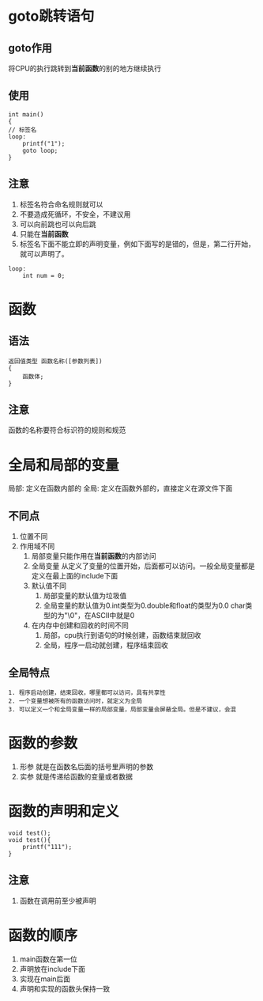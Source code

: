 # goto跳转语句
## goto作用
将CPU的执行跳转到**当前函数**的别的地方继续执行
## 使用
```
int main()
{
// 标签名
loop:
    printf("1");
    goto loop;
}
```
## 注意
1. 标签名符合命名规则就可以
2. 不要造成死循环，不安全，不建议用
3. 可以向前跳也可以向后跳
4. 只能在**当前函数**
5. 标签名下面不能立即的声明变量，例如下面写的是错的，但是，第二行开始，就可以声明了。
```
loop:
    int num = 0;
```

# 函数
## 语法
```
返回值类型 函数名称([参数列表])
{
    函数体;
}
```
## 注意
函数的名称要符合标识符的规则和规范

# 全局和局部的变量
局部: 定义在函数内部的
全局: 定义在函数外部的，直接定义在源文件下面
## 不同点
1. 位置不同
2. 作用域不同
    1. 局部变量只能作用在**当前函数**的内部访问
    2. 全局变量 从定义了变量的位置开始，后面都可以访问。一般全局变量都是定义在最上面的include下面
    3. 默认值不同
        1. 局部变量的默认值为垃圾值
        2. 全局变量的默认值为0.int类型为0.double和float的类型为0.0 char类型的为"\0"，在ASCII中就是0
    4. 在内存中创建和回收的时间不同
        1. 局部，cpu执行到语句的时候创建，函数结束就回收
        2. 全局，程序一启动就创建，程序结束回收
## 全局特点
    1. 程序启动创建，结束回收，哪里都可以访问，具有共享性
    2. 一个变量想被所有的函数访问时，就定义为全局
    3. 可以定义一个和全局变量一样的局部变量，局部变量会屏蔽全局。但是不建议，会混

# 函数的参数
1. 形参 就是在函数名后面的括号里声明的参数
2. 实参 就是传递给函数的变量或者数据

# 函数的声明和定义
```
void test();
void test(){
    printf("111");
}
```
## 注意
1. 函数在调用前至少被声明

# 函数的顺序
1. main函数在第一位
2. 声明放在include下面
3. 实现在main后面
4. 声明和实现的函数头保持一致